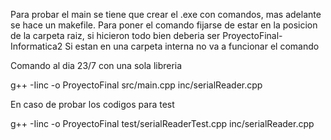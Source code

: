 Para probar el main se tiene que crear el .exe con comandos, mas adelante se hace un makefile.
Para poner el comando fijarse de estar en la posicion de la carpeta raiz, si hicieron todo bien deberia ser ProyectoFinal-Informatica2
Si estan en una carpeta interna no va a funcionar el comando

Comando al dia 23/7 con una sola libreria

g++ -Iinc -o ProyectoFinal src/main.cpp inc/serialReader.cpp

En caso de probar los codigos para test

g++ -Iinc -o ProyectoFinal test/serialReaderTest.cpp inc/serialReader.cpp
